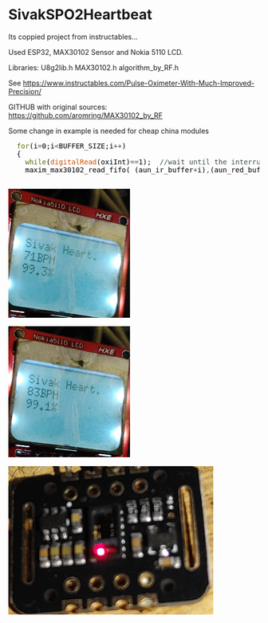 # SivakSPO2Heartbeat
Its coppied project from instructables...

Used ESP32, MAX30102 Sensor and Nokia 5110 LCD.

Libraries:
U8g2lib.h
MAX30102.h
algorithm_by_RF.h

See https://www.instructables.com/Pulse-Oximeter-With-Much-Improved-Precision/

GITHUB with original sources: https://github.com/aromring/MAX30102_by_RF



Some change in example is needed for cheap china modules
<pre>
 &nbsp;<font color="#5e6d03">for</font><font color="#000000">(</font><font color="#000000">i</font><font color="#434f54">=</font><font color="#000000">0</font><font color="#000000">;</font><font color="#000000">i</font><font color="#434f54">&lt;</font><font color="#000000">BUFFER_SIZE</font><font color="#000000">;</font><font color="#000000">i</font><font color="#434f54">++</font><font color="#000000">)</font>
 &nbsp;<font color="#000000">{</font>
 &nbsp;&nbsp;&nbsp;<font color="#5e6d03">while</font><font color="#000000">(</font><font color="#d35400">digitalRead</font><font color="#000000">(</font><font color="#000000">oxiInt</font><font color="#000000">)</font><font color="#434f54">==</font><font color="#000000">1</font><font color="#000000">)</font><font color="#000000">;</font> &nbsp;<font color="#434f54">&#47;&#47;wait until the interrupt pin asserts</font>
 &nbsp;&nbsp;&nbsp;<font color="#000000">maxim_max30102_read_fifo</font><font color="#000000">(</font> <font color="#000000">(</font><font color="#000000">aun_ir_buffer</font><font color="#434f54">+</font><font color="#000000">i</font><font color="#000000">)</font><font color="#434f54">,</font><font color="#000000">(</font><font color="#000000">aun_red_buffer</font><font color="#434f54">+</font><font color="#000000">i</font><font color="#000000">)</font><font color="#000000">)</font><font color="#000000">;</font> &nbsp;<font color="#434f54">&#47;&#47;read from MAX30102 FIFO &#47;&#47;swapped values for cheap modules</font>

</pre>

![alt text](https://github.com/sjsivo/Sivak-SPO2-Heartbeat-Sensor/blob/main/disp1.png?raw=true)

![alt text](https://github.com/sjsivo/Sivak-SPO2-Heartbeat-Sensor/blob/main/disp2.png?raw=true)

![alt text](https://github.com/sjsivo/Sivak-SPO2-Heartbeat-Sensor/blob/main/sensorMAX30102.png?raw=true)
